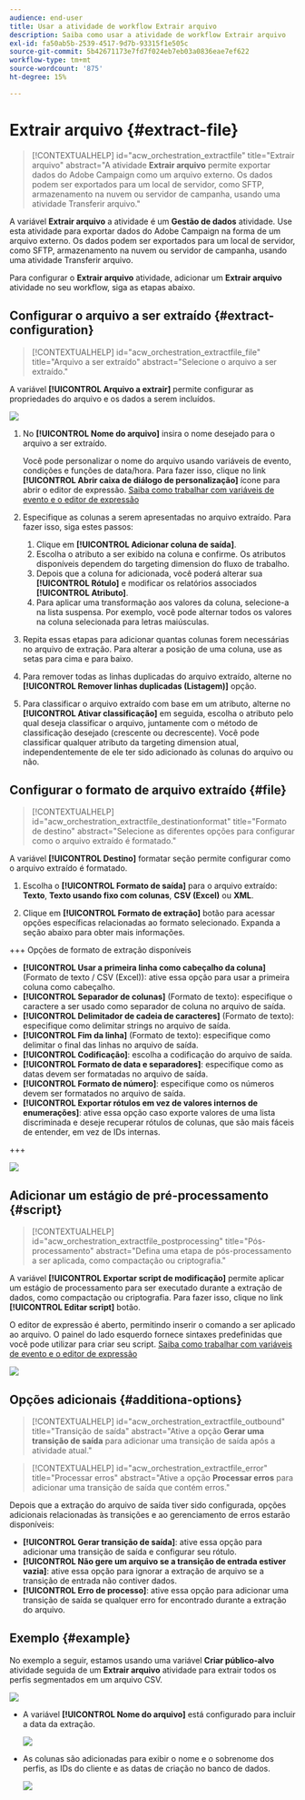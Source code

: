 ```yaml
---
audience: end-user
title: Usar a atividade de workflow Extrair arquivo
description: Saiba como usar a atividade de workflow Extrair arquivo
exl-id: fa50ab5b-2539-4517-9d7b-93315f1e505c
source-git-commit: 5b42671173e7fd7f024eb7eb03a0836eae7ef622
workflow-type: tm+mt
source-wordcount: '875'
ht-degree: 15%

---
```


# Extrair arquivo {#extract-file}

>[!CONTEXTUALHELP]
>id="acw_orchestration_extractfile"
>title="Extrair arquivo"
>abstract="A atividade **Extrair arquivo** permite exportar dados do Adobe Campaign como um arquivo externo. Os dados podem ser exportados para um local de servidor, como SFTP, armazenamento na nuvem ou servidor de campanha, usando uma atividade Transferir arquivo."

A variável **Extrair arquivo** a atividade é um **Gestão de dados** atividade. Use esta atividade para exportar dados do Adobe Campaign na forma de um arquivo externo. Os dados podem ser exportados para um local de servidor, como SFTP, armazenamento na nuvem ou servidor de campanha, usando uma atividade Transferir arquivo.

Para configurar o **Extrair arquivo** atividade, adicionar um **Extrair arquivo** atividade no seu workflow, siga as etapas abaixo.

## Configurar o arquivo a ser extraído {#extract-configuration}

>[!CONTEXTUALHELP]
>id="acw_orchestration_extractfile_file"
>title="Arquivo a ser extraído"
>abstract="Selecione o arquivo a ser extraído."

A variável **[!UICONTROL Arquivo a extrair]** permite configurar as propriedades do arquivo e os dados a serem incluídos.

![](../assets/extract-file-file.png)

1. No **[!UICONTROL Nome do arquivo]** insira o nome desejado para o arquivo a ser extraído.

   Você pode personalizar o nome do arquivo usando variáveis de evento, condições e funções de data/hora. Para fazer isso, clique no link **[!UICONTROL Abrir caixa de diálogo de personalização]** ícone para abrir o editor de expressão. [Saiba como trabalhar com variáveis de evento e o editor de expressão](../event-variables.md)

1. Especifique as colunas a serem apresentadas no arquivo extraído. Para fazer isso, siga estes passos:

   1. Clique em **[!UICONTROL Adicionar coluna de saída]**.
   1. Escolha o atributo a ser exibido na coluna e confirme. Os atributos disponíveis dependem do targeting dimension do fluxo de trabalho.
   1. Depois que a coluna for adicionada, você poderá alterar sua **[!UICONTROL Rótulo]** e modificar os relatórios associados **[!UICONTROL Atributo]**.
   1. Para aplicar uma transformação aos valores da coluna, selecione-a na lista suspensa. Por exemplo, você pode alternar todos os valores na coluna selecionada para letras maiúsculas.

1. Repita essas etapas para adicionar quantas colunas forem necessárias no arquivo de extração. Para alterar a posição de uma coluna, use as setas para cima e para baixo.

1. Para remover todas as linhas duplicadas do arquivo extraído, alterne no **[!UICONTROL Remover linhas duplicadas (Listagem)]** opção.

1. Para classificar o arquivo extraído com base em um atributo, alterne no **[!UICONTROL Ativar classificação]** em seguida, escolha o atributo pelo qual deseja classificar o arquivo, juntamente com o método de classificação desejado (crescente ou decrescente). Você pode classificar qualquer atributo da targeting dimension atual, independentemente de ele ter sido adicionado às colunas do arquivo ou não.

## Configurar o formato de arquivo extraído {#file}

>[!CONTEXTUALHELP]
>id="acw_orchestration_extractfile_destinationformat"
>title="Formato de destino"
>abstract="Selecione as diferentes opções para configurar como o arquivo extraído é formatado."

A variável **[!UICONTROL Destino]** formatar seção permite configurar como o arquivo extraído é formatado.

1. Escolha o **[!UICONTROL Formato de saída]** para o arquivo extraído: **Texto**, **Texto usando fixo com colunas**, **CSV (Excel)** ou **XML**.

1. Clique em **[!UICONTROL Formato de extração]** botão para acessar opções específicas relacionadas ao formato selecionado. Expanda a seção abaixo para obter mais informações.

+++ Opções de formato de extração disponíveis

   * **[!UICONTROL Usar a primeira linha como cabeçalho da coluna]** (Formato de texto / CSV (Excel)): ative essa opção para usar a primeira coluna como cabeçalho.
   * **[!UICONTROL Separador de colunas]** (Formato de texto): especifique o caractere a ser usado como separador de coluna no arquivo de saída.
   * **[!UICONTROL Delimitador de cadeia de caracteres]** (Formato de texto): especifique como delimitar strings no arquivo de saída.
   * **[!UICONTROL Fim da linha]** (Formato de texto): especifique como delimitar o final das linhas no arquivo de saída.
   * **[!UICONTROL Codificação]**: escolha a codificação do arquivo de saída.
   * **[!UICONTROL Formato de data e separadores]**: especifique como as datas devem ser formatadas no arquivo de saída.
   * **[!UICONTROL Formato de número]**: especifique como os números devem ser formatados no arquivo de saída.
   * **[!UICONTROL Exportar rótulos em vez de valores internos de enumerações]**: ative essa opção caso exporte valores de uma lista discriminada e deseje recuperar rótulos de colunas, que são mais fáceis de entender, em vez de IDs internas.

+++

   ![](../assets/extract-file-format.png)

## Adicionar um estágio de pré-processamento {#script}

>[!CONTEXTUALHELP]
>id="acw_orchestration_extractfile_postprocessing"
>title="Pós-processamento"
>abstract="Defina uma etapa de pós-processamento a ser aplicada, como compactação ou criptografia."

A variável **[!UICONTROL Exportar script de modificação]** permite aplicar um estágio de processamento para ser executado durante a extração de dados, como compactação ou criptografia. Para fazer isso, clique no link **[!UICONTROL Editar script]** botão.

O editor de expressão é aberto, permitindo inserir o comando a ser aplicado ao arquivo. O painel do lado esquerdo fornece sintaxes predefinidas que você pode utilizar para criar seu script. [Saiba como trabalhar com variáveis de evento e o editor de expressão](../event-variables.md)

![](../assets/extract-file-script.png)

## Opções adicionais {#additiona-options}

>[!CONTEXTUALHELP]
>id="acw_orchestration_extractfile_outbound"
>title="Transição de saída"
>abstract="Ative a opção **Gerar uma transição de saída** para adicionar uma transição de saída após a atividade atual."

>[!CONTEXTUALHELP]
>id="acw_orchestration_extractfile_error"
>title="Processar erros"
>abstract="Ative a opção **Processar erros** para adicionar uma transição de saída que contém erros."

Depois que a extração do arquivo de saída tiver sido configurada, opções adicionais relacionadas às transições e ao gerenciamento de erros estarão disponíveis:

* **[!UICONTROL Gerar transição de saída]**: ative essa opção para adicionar uma transição de saída e configurar seu rótulo.
* **[!UICONTROL Não gere um arquivo se a transição de entrada estiver vazia]**: ative essa opção para ignorar a extração de arquivo se a transição de entrada não contiver dados.
* **[!UICONTROL Erro de processo]**: ative essa opção para adicionar uma transição de saída se qualquer erro for encontrado durante a extração do arquivo.

## Exemplo {#example}

No exemplo a seguir, estamos usando uma variável **Criar público-alvo** atividade seguida de um **Extrair arquivo** atividade para extrair todos os perfis segmentados em um arquivo CSV.

![](../assets/extract-file-example.png)

* A variável **[!UICONTROL Nome do arquivo]** está configurado para incluir a data da extração.

  ![](../assets/extract-file-example-name.png)

* As colunas são adicionadas para exibir o nome e o sobrenome dos perfis, as IDs do cliente e as datas de criação no banco de dados.

  ![](../assets/extract-file-example-columns.png)
